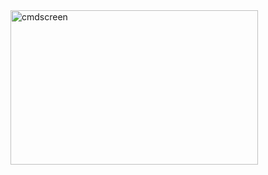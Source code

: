 <img width="396" height="247" alt="cmdscreen" src="https://github.com/user-attachments/assets/0bca7fcd-4916-46b0-972c-81afb2df68e6" />
